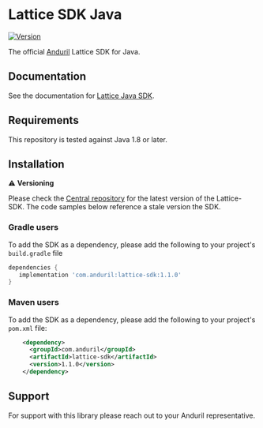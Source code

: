 # Lattice SDK Java

[![Version](https://img.shields.io/maven-central/v/com.anduril/lattice-sdk)](https://mvnrepository.com/artifact/com.anduril/lattice-sdk)

The official [Anduril](https://www.anduril.com/) Lattice SDK for Java.

## Documentation

See the documentation for [Lattice Java SDK](https://docs.anduril.com/guide/sdks/java).

## Requirements

This repository is tested against Java 1.8 or later. 

## Installation

⚠️ **Versioning**

Please check the [Central repository](https://central.sonatype.com/artifact/com.anduril/lattice-sdk) for the latest version of the Lattice-SDK. The code samples below reference a stale version the SDK.

### Gradle users

To add the SDK as a dependency, please add the following to your project's `build.gradle` file

```gradle
dependencies {
   implementation 'com.anduril:lattice-sdk:1.1.0'
}
```

### Maven users

To add the SDK as a dependency, please add the following to your project's `pom.xml` file:

```xml
    <dependency>
      <groupId>com.anduril</groupId>
      <artifactId>lattice-sdk</artifactId>
      <version>1.1.0</version>
    </dependency>
```
## Support

For support with this library please reach out to your Anduril representative.
